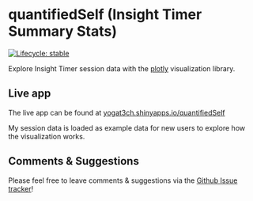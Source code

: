 
<!-- README.md is generated from README.Rmd. Please edit that file -->

# quantifiedSelf (Insight Timer Summary Stats)

<!-- badges: start -->

[![Lifecycle:
stable](https://img.shields.io/badge/lifecycle-stable-brightgreen.svg)](https://lifecycle.r-lib.org/articles/stages.html#stable)
<!-- badges: end -->

Explore Insight Timer session data with the
[plotly](https://plotly.com/) visualization library.

## Live app

The live app can be found at
[yogat3ch.shinyapps.io/quantifiedSelf](https://yogat3ch.shinyapps.io/quantifiedSelf)

My session data is loaded as example data for new users to explore how
the visualization works.

## Comments & Suggestions

Please feel free to leave comments & suggestions via the [Github Issue
tracker](https://github.com/yogat3ch/quantifiedSelf/issues)!
